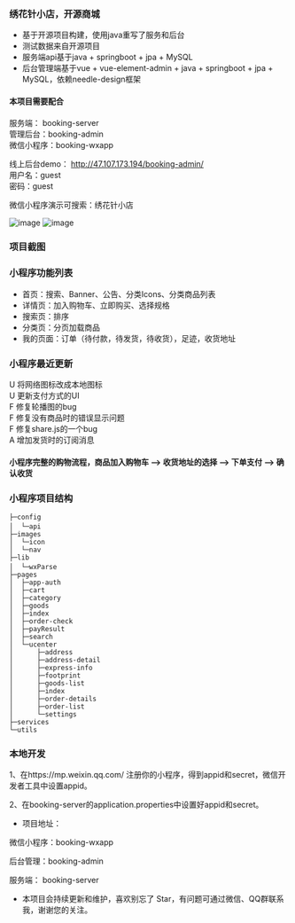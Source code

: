 ### 绣花针小店，开源商城

+ 基于开源项目构建，使用java重写了服务和后台
+ 测试数据来自开源项目
+ 服务端api基于java + springboot + jpa + MySQL
+ 后台管理端基于vue + vue-element-admin + java + springboot + jpa + MySQL，依赖needle-design框架

#### 本项目需要配合  
服务端： booking-server <br />
管理后台：booking-admin <br />
微信小程序：booking-wxapp <br/>

线上后台demo： http://47.107.173.194/booking-admin/ <br />
用户名：guest  
密码：guest  

微信小程序演示可搜索：绣花针小店

![image](https://mp.weixin.qq.com/wxopen/qrcode?action=show&type=2&fakeid=3829364956&token=21674227)
![image](https://github.com/ButBueatiful/dotvim/raw/master/screenshots/vim-screenshot.jpg)

### 项目截图

### 小程序功能列表
+ 首页：搜索、Banner、公告、分类Icons、分类商品列表
+ 详情页：加入购物车、立即购买、选择规格
+ 搜索页：排序
+ 分类页：分页加载商品
+ 我的页面：订单（待付款，待发货，待收货），足迹，收货地址

### 小程序最近更新 
U 将网络图标改成本地图标  
U 更新支付方式的UI  
F 修复轮播图的bug  
F 修复没有商品时的错误显示问题  
F 修复share.js的一个bug  
A 增加发货时的订阅消息  

#### 小程序完整的购物流程，商品加入购物车 --> 收货地址的选择 --> 下单支付 --> 确认收货

### 小程序项目结构
```
├─config     
│  └─api　
├─images    
│  └─icon
│  └─nav
├─lib
│  └─wxParse　　　
├─pages
│  ├─app-auth
│  ├─cart
│  ├─category
│  ├─goods
│  ├─index
│  ├─order-check
│  ├─payResult
│  ├─search
│  └─ucenter
│      ├─address
│      ├─address-detail
│      ├─express-info
│      ├─footprint
│      ├─goods-list
│      ├─index
│      ├─order-details
│      ├─order-list
│      └─settings
├─services
└─utils
```
### 本地开发

1、在https://mp.weixin.qq.com/ 注册你的小程序，得到appid和secret，微信开发者工具中设置appid。<br />

2、在booking-server的application.properties中设置好appid和secret。<br />

- 项目地址：<br />

微信小程序：booking-wxapp <br/>

后台管理：booking-admin <br/>

服务端： booking-server <br/>

- 本项目会持续更新和维护，喜欢别忘了 Star，有问题可通过微信、QQ群联系我，谢谢您的关注。



